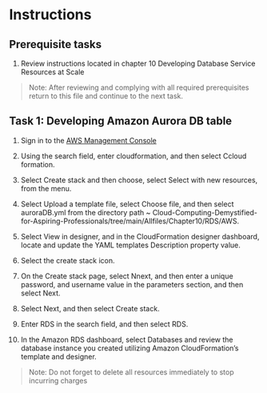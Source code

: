 # Instructions

## Prerequisite tasks

1. Review instructions located in chapter 10 Developing Database Service Resources at Scale
> Note: After reviewing and complying with all required prerequisites return to this file and continue to the next task.

## Task 1: Developing Amazon Aurora DB table

1.	Sign in to the [AWS Management Console](https://console.aws.amazon.com/console/)

3.	Using the search field, enter cloudformation, and then select Ccloud formation.

5.	Select Create stack and then choose, select Select with new resources, from the menu.

7.	Select Upload a template file, select Choose file, and then select auroraDB.yml from the directory path ~ Cloud-Computing-Demystified-for-Aspiring-Professionals/tree/main/Allfiles/Chapter10/RDS/AWS.

9.	Select View in designer, and in the CloudFormation designer dashboard, locate and update the YAML templates Description property value.

11.	Select the create stack icon.

13.	On the Create stack page, select Nnext, and then enter a unique password, and username value in the parameters section, and then select Next.

15.	Select Next, and then select Create stack.

17.	Enter RDS in the search field, and then select RDS.

19.	In the Amazon RDS dashboard, select Databases and review the database instance you created utilizing Amazon CloudFormation’s template and designer.

> Note: Do not forget to delete all resources immediately to stop incurring charges
